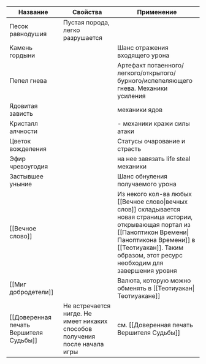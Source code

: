 
| Название | Свойства | Применение |
| ---- | ---- | ---- |
| Песок равнодушия | Пустая порода, легко разрушается |  |
| Камень гордыни |  | Шанс отражения входящего урона |
| Пепел гнева |  | Артефакт потаенного/легкого/открытого/бурного/испепеляющего гнева. Механики усиления |
| Ядовитая зависть |  | механики ядов |
| Кристалл алчности |  | - механики кражи силы атаки |
| Цветок вожделения |  | Статусы очарование и страсть |
| Эфир чревоугодия |  | на нее завязать life steal механики |
| Застывшее уныние |  | Шанс обнуления получаемого урона |
| [[Вечное слово]] |  | Из некого кол-ва любых [[Вечное слово\|вечных слов]] складывается новая страница истории, открывающая портал из [[Паноптикон Времени\|Паноптикона Времени]] в [[Теотиуакан]]. Таким образом, этот ресурс необходим для завершения уровня |
| [[Миг добродетели]] |  | Валюта, которую можно обменять в [[Теотиуакан\|Теотиуакане]] |
| [[Доверенная печать Вершителя Судьбы]] | Не встречается нигде. Не имеет никаких способов получения после начала игры | см. [[Доверенная печать Вершителя Судьбы]] |
